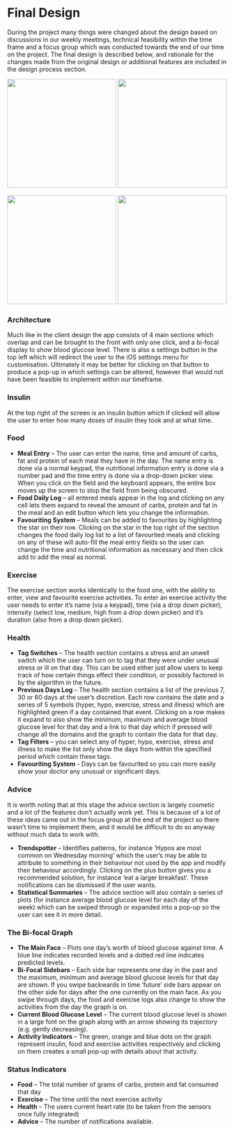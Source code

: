 # Final Design

During the project many things were changed about the design based on discussions in our weekly meetings, technical feasibility within the time frame and a focus group which was conducted towards the end of our time on the project. The final design is described below, and rationale for the changes made from the original design or additional features are included in the design process section.


<p align="center">
 <img src="https://raw.githubusercontent.com/danwells96/ARISES/master/DocFiles/img/fooddomain.png" width="250" />
 <img src="https://raw.githubusercontent.com/danwells96/ARISES/master/DocFiles/img/exercisedomain.png" width="250" />
</p>
<p align="center">
 <img src="https://raw.githubusercontent.com/danwells96/ARISES/master/DocFiles/img/healthdomain.png" width="250" />
 <img src="https://raw.githubusercontent.com/danwells96/ARISES/master/DocFiles/img/advicedomain.png" width="250" />
</p>
  
### Architecture

Much like in the client design the app consists of 4 main sections which overlap and can be brought to the front with only one click, and a bi-focal display to show blood glucose level. There is also a settings button in the top left which will redirect the user to the iOS settings menu for customisation. Ultimately it may be better for clicking on that button to produce a pop-up in which settings can be altered, however that would not have been feasible to implement within our timeframe.

### Insulin

At the top right of the screen is an insulin button which if clicked will allow the user to enter how many doses of insulin they took and at what time.

### Food
* **Meal Entry** – The user can enter the name, time and amount of carbs, fat and protein of each meal they have in the day. The name entry is done via a normal keypad, the nutritional information entry is done via a number pad and the time entry is done via a drop-down picker view. When you click on the field and the keyboard appears, the entire box moves up the screen to stop the field from being obscured. 
* **Food Daily Log** – all entered meals appear in the log and clicking on any cell lets them expand to reveal the amount of carbs, protein and fat in the meal and an edit button which lets you change the information.
* **Favouriting System** – Meals can be added to favourites by highlighting the star on their row. Clicking on the star in the top right of the section changes the food daily log list to a list of favourited meals and clicking on any of these will auto-fill the meal entry fields so the user can change the time and nutritional information as necessary and then click add to add the meal as normal.

### Exercise
The exercise section works identically to the food one, with the ability to enter, view and favourite exercise activities. To enter an exercise activity the user needs to enter it’s name (via a keypad), time (via a drop down picker), intensity (select low, medium, high from a drop down picker) and it’s duration (also from a drop down picker).

### Health
*	**Tag Switches** – The health section contains a stress and an unwell switch which the user can turn on to tag that they were under unusual stress or ill on that day. This can be used either just allow users to keep track of how certain things effect their condition, or possibly factored in by the algorithm in the future.
* **Previous Days Log** – The health section contains a list of the previous 7, 30 or 60 days at the user’s discretion. Each row contains the date and a series of 5 symbols (hyper, hypo, exercise, stress and illness) which are highlighted green if a day contained that event. Clicking on a row makes it expand to also show the minimum, maximum and average blood glucose level for that day and a link to that day which if pressed will change all the domains and the graph to contain the data for that day.
* **Tag Filters** – you can select any of hyper, hypo, exercise, stress and illness to make the list only show the days from within the specified period which contain these tags.
* **Favouriting System** - Days can be favourited so you can more easily show your doctor any unusual or significant days.

### Advice
It is worth noting that at this stage the advice section is largely cosmetic and a lot of the features don’t actually work yet. This is because of a lot of these ideas came out in the focus group at the end of the project so there wasn’t time to implement them, and it would be difficult to do so anyway without much data to work with.
* **Trendspotter** – Identifies patterns, for instance ‘Hypos are most common on Wednesday morning’ which the user’s may be able to attribute to something in their behaviour not used by the app and modify their behaviour accordingly. Clicking on the plus button gives you a recommended solution, for instance ‘eat a larger breakfast’. These notifications can be dismissed if the user wants.
*	**Statistical Summaries** – The advice section will also contain a series of plots (for instance average blood glucose level for each day of the week) which can be swiped through or expanded into a pop-up so the user can see it in more detail.

### The Bi-focal Graph
*	**The Main Face** – Plots one day’s worth of blood glucose against time. A blue line indicates recorded levels and a dotted red line indicates predicted levels.
* **Bi-Focal Sidebars** – Each side bar represents one day in the past and the maximum, minimum and average blood glucose levels for that day are shown. If you swipe backwards in time ‘future’ side bars appear on the other side for days after the one currently on the main face. As you swipe through days, the food and exercise logs also change to show the activities from the day the graph is on.
*	**Current Blood Glucose Level** – The current blood glucose level is shown in a large font on the graph along with an arrow showing its trajectory (e.g. gently decreasing).
* **Activity Indicators** – The green, orange and blue dots on the graph represent insulin, food and exercise activities respectively and clicking on them creates a small pop-up with details about that activity.

### Status Indicators
* **Food** – The total number of grams of carbs, protein and fat consumed that day
* **Exercise** – The time until the next exercise activity
* **Health** – The users current heart rate (to be taken from the sensors once fully integrated)
* **Advice** – The number of notifications available.
